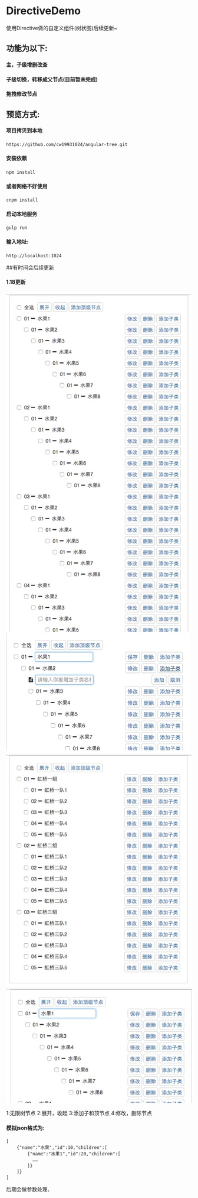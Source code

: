 # DirectiveDemo
使用Directive做的自定义组件(树状图)后续更新~
## 功能为以下:
####  主，子级增删改查
####  子级切换，转移成父节点(目前暂未完成)
####  拖拽修改节点

## 预览方式:
#### 项目拷贝到本地
`https://github.com/cw19931024/angular-tree.git`
#### 安装依赖
`npm install`
#### 或者网络不好使用
`cnpm install`
#### 启动本地服务
`gulp run`
#### 输入地址:
`http://localhost:1024`

##有时间会后续更新

#### 1.18更新
![sas.jpgs](image/sasas.jpg)
![sas.jpgs](image/sas.jpg)
![sas.jpgs](image/sas1.jpg)
![sas.jpgs](image/update.jpg)

1:无限树节点
2:展开，收起
3:添加子和顶节点
4:修改，删除节点

#### 模拟json格式为:
```
[
    {"name":"水果","id":10,"children":[
        {"name":"水果1","id":20,"children":[
          ……  
        ]}
    ]}
]
```
后期会做参数处理、